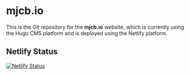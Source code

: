 # mjcb.io #

This is the Git repository for the **mjcb.io** website, which is currently using the Hugo CMS platform and is deployed using the Netlify platform.

## Netlify Status

[![Netlify Status](https://api.netlify.com/api/v1/badges/d40664ce-4c92-44d0-a0ff-fcc6428d22b3/deploy-status)](https://app.netlify.com/sites/tender-hermann-8924ab/deploys)
